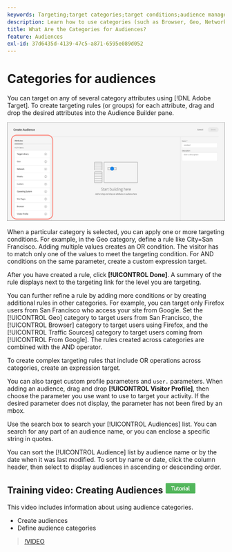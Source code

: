 ```yaml
---
keywords: Targeting;target categories;target conditions;audience manager;custom profile parameters;visitor profile;custom user parameters;target rules
description: Learn how to use categories (such as Browser, Geo, Network, Operating System, Visitor Profile) to target content.
title: What Are the Categories for Audiences?
feature: Audiences
exl-id: 37d6435d-4139-47c5-a871-6595e089d052
---
```

# Categories for audiences

You can target on any of several category attributes using [!DNL Adobe Target]. To create targeting rules (or groups) for each attribute, drag and drop the desired attributes into the Audience Builder pane.

![Attributes for audiences](/help/main/c-target/c-audiences/assets/attributes.png)

When a particular category is selected, you can apply one or more targeting conditions. For example, in the Geo category, define a rule like City=San Francisco. Adding multiple values creates an OR condition. The visitor has to match only one of the values to meet the targeting condition. For AND conditions on the same parameter, create a custom expression target.

After you have created a rule, click **[!UICONTROL Done]**. A summary of the rule displays next to the targeting link for the level you are targeting.

You can further refine a rule by adding more conditions or by creating additional rules in other categories. For example, you can target only Firefox users from San Francisco who access your site from Google. Set the [!UICONTROL Geo] category to target users from San Francisco, the [!UICONTROL Browser] category to target users using Firefox, and the [!UICONTROL Traffic Sources] category to target users coming from [!UICONTROL From Google]. The rules created across categories are combined with the AND operator. 

To create complex targeting rules that include OR operations across categories, create an expression target.

You can also target custom profile parameters and `user.` parameters. When adding an audience, drag and drop **[!UICONTROL Visitor Profile]**, then choose the parameter you use want to use to target your activity. If the desired parameter does not display, the parameter has not been fired by an mbox.

Use the search box to search your [!UICONTROL Audiences] list. You can search for any part of an audience name, or you can enclose a specific string in quotes.

You can sort the [!UICONTROL Audience] list by audience name or by the date when it was last modified. To sort by name or date, click the column header, then select to display audiences in ascending or descending order.

## Training video: Creating Audiences ![Tutorial badge](/help/main/assets/tutorial.png)

This video includes information about using audience categories.

* Create audiences 
* Define audience categories

>[!VIDEO](https://video.tv.adobe.com/v/17392)
